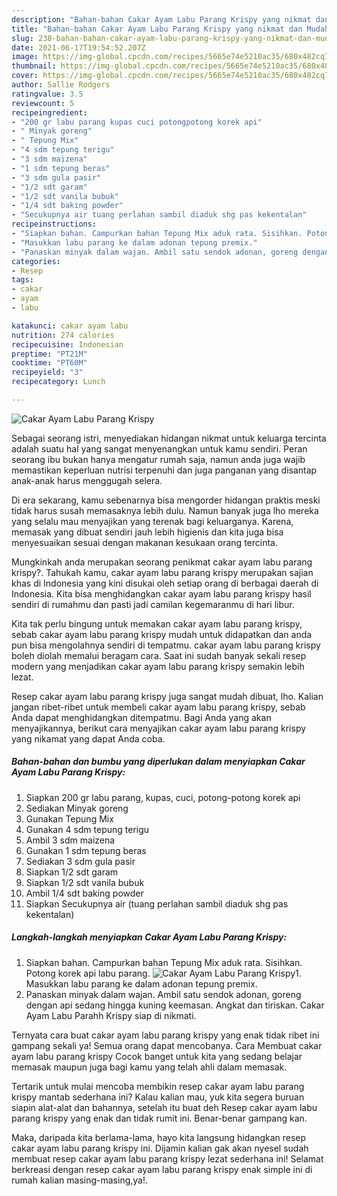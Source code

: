 ```yaml
---
description: "Bahan-bahan Cakar Ayam Labu Parang Krispy yang nikmat dan Mudah Dibuat"
title: "Bahan-bahan Cakar Ayam Labu Parang Krispy yang nikmat dan Mudah Dibuat"
slug: 238-bahan-bahan-cakar-ayam-labu-parang-krispy-yang-nikmat-dan-mudah-dibuat
date: 2021-06-17T19:54:52.207Z
image: https://img-global.cpcdn.com/recipes/5665e74e5210ac35/680x482cq70/cakar-ayam-labu-parang-krispy-foto-resep-utama.jpg
thumbnail: https://img-global.cpcdn.com/recipes/5665e74e5210ac35/680x482cq70/cakar-ayam-labu-parang-krispy-foto-resep-utama.jpg
cover: https://img-global.cpcdn.com/recipes/5665e74e5210ac35/680x482cq70/cakar-ayam-labu-parang-krispy-foto-resep-utama.jpg
author: Sallie Rodgers
ratingvalue: 3.5
reviewcount: 5
recipeingredient:
- "200 gr labu parang kupas cuci potongpotong korek api"
- " Minyak goreng"
- " Tepung Mix"
- "4 sdm tepung terigu"
- "3 sdm maizena"
- "1 sdm tepung beras"
- "3 sdm gula pasir"
- "1/2 sdt garam"
- "1/2 sdt vanila bubuk"
- "1/4 sdt baking powder"
- "Secukupnya air tuang perlahan sambil diaduk shg pas kekentalan"
recipeinstructions:
- "Siapkan bahan. Campurkan bahan Tepung Mix aduk rata. Sisihkan. Potong korek api labu parang."
- "Masukkan labu parang ke dalam adonan tepung premix."
- "Panaskan minyak dalam wajan. Ambil satu sendok adonan, goreng dengan api sedang hingga kuning keemasan. Angkat dan tiriskan. Cakar Ayam Labu Parahh Krispy siap di nikmati."
categories:
- Resep
tags:
- cakar
- ayam
- labu

katakunci: cakar ayam labu 
nutrition: 274 calories
recipecuisine: Indonesian
preptime: "PT21M"
cooktime: "PT60M"
recipeyield: "3"
recipecategory: Lunch

---
```



![Cakar Ayam Labu Parang Krispy](https://img-global.cpcdn.com/recipes/5665e74e5210ac35/680x482cq70/cakar-ayam-labu-parang-krispy-foto-resep-utama.jpg)

Sebagai seorang istri, menyediakan hidangan nikmat untuk keluarga tercinta adalah suatu hal yang sangat menyenangkan untuk kamu sendiri. Peran seorang ibu bukan hanya mengatur rumah saja, namun anda juga wajib memastikan keperluan nutrisi terpenuhi dan juga panganan yang disantap anak-anak harus menggugah selera.

Di era  sekarang, kamu sebenarnya bisa mengorder hidangan praktis meski tidak harus susah memasaknya lebih dulu. Namun banyak juga lho mereka yang selalu mau menyajikan yang terenak bagi keluarganya. Karena, memasak yang dibuat sendiri jauh lebih higienis dan kita juga bisa menyesuaikan sesuai dengan makanan kesukaan orang tercinta. 



Mungkinkah anda merupakan seorang penikmat cakar ayam labu parang krispy?. Tahukah kamu, cakar ayam labu parang krispy merupakan sajian khas di Indonesia yang kini disukai oleh setiap orang di berbagai daerah di Indonesia. Kita bisa menghidangkan cakar ayam labu parang krispy hasil sendiri di rumahmu dan pasti jadi camilan kegemaranmu di hari libur.

Kita tak perlu bingung untuk memakan cakar ayam labu parang krispy, sebab cakar ayam labu parang krispy mudah untuk didapatkan dan anda pun bisa mengolahnya sendiri di tempatmu. cakar ayam labu parang krispy boleh diolah memalui beragam cara. Saat ini sudah banyak sekali resep modern yang menjadikan cakar ayam labu parang krispy semakin lebih lezat.

Resep cakar ayam labu parang krispy juga sangat mudah dibuat, lho. Kalian jangan ribet-ribet untuk membeli cakar ayam labu parang krispy, sebab Anda dapat menghidangkan ditempatmu. Bagi Anda yang akan menyajikannya, berikut cara menyajikan cakar ayam labu parang krispy yang nikamat yang dapat Anda coba.

<!--inarticleads1-->

##### Bahan-bahan dan bumbu yang diperlukan dalam menyiapkan Cakar Ayam Labu Parang Krispy:

1. Siapkan 200 gr labu parang, kupas, cuci, potong-potong korek api
1. Sediakan  Minyak goreng
1. Gunakan  Tepung Mix
1. Gunakan 4 sdm tepung terigu
1. Ambil 3 sdm maizena
1. Gunakan 1 sdm tepung beras
1. Sediakan 3 sdm gula pasir
1. Siapkan 1/2 sdt garam
1. Siapkan 1/2 sdt vanila bubuk
1. Ambil 1/4 sdt baking powder
1. Siapkan Secukupnya air (tuang perlahan sambil diaduk shg pas kekentalan)




<!--inarticleads2-->

##### Langkah-langkah menyiapkan Cakar Ayam Labu Parang Krispy:

1. Siapkan bahan. Campurkan bahan Tepung Mix aduk rata. Sisihkan. Potong korek api labu parang.
<img src="https://img-global.cpcdn.com/steps/36132579ffde5e8f/160x128cq70/cakar-ayam-labu-parang-krispy-langkah-memasak-1-foto.jpg" alt="Cakar Ayam Labu Parang Krispy">1. Masukkan labu parang ke dalam adonan tepung premix.
1. Panaskan minyak dalam wajan. Ambil satu sendok adonan, goreng dengan api sedang hingga kuning keemasan. Angkat dan tiriskan. Cakar Ayam Labu Parahh Krispy siap di nikmati.




Ternyata cara buat cakar ayam labu parang krispy yang enak tidak ribet ini gampang sekali ya! Semua orang dapat mencobanya. Cara Membuat cakar ayam labu parang krispy Cocok banget untuk kita yang sedang belajar memasak maupun juga bagi kamu yang telah ahli dalam memasak.

Tertarik untuk mulai mencoba membikin resep cakar ayam labu parang krispy mantab sederhana ini? Kalau kalian mau, yuk kita segera buruan siapin alat-alat dan bahannya, setelah itu buat deh Resep cakar ayam labu parang krispy yang enak dan tidak rumit ini. Benar-benar gampang kan. 

Maka, daripada kita berlama-lama, hayo kita langsung hidangkan resep cakar ayam labu parang krispy ini. Dijamin kalian gak akan nyesel sudah membuat resep cakar ayam labu parang krispy lezat sederhana ini! Selamat berkreasi dengan resep cakar ayam labu parang krispy enak simple ini di rumah kalian masing-masing,ya!.

